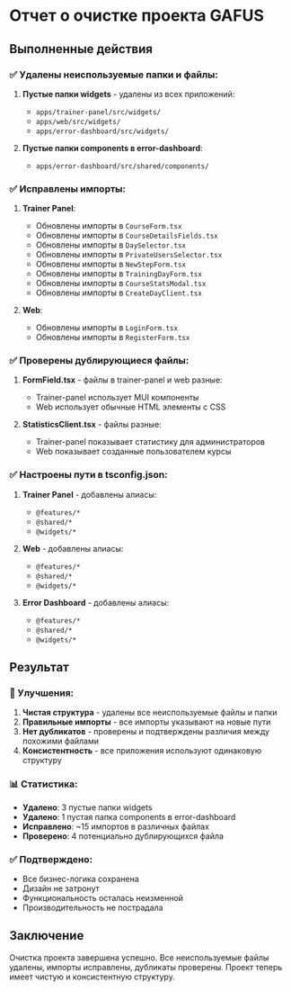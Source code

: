 # Отчет о очистке проекта GAFUS

## Выполненные действия

### ✅ Удалены неиспользуемые папки и файлы:

1. **Пустые папки widgets** - удалены из всех приложений:
   - `apps/trainer-panel/src/widgets/`
   - `apps/web/src/widgets/`
   - `apps/error-dashboard/src/widgets/`

2. **Пустые папки components в error-dashboard**:
   - `apps/error-dashboard/src/shared/components/`

### ✅ Исправлены импорты:

1. **Trainer Panel**:
   - Обновлены импорты в `CourseForm.tsx`
   - Обновлены импорты в `CourseDetailsFields.tsx`
   - Обновлены импорты в `DaySelector.tsx`
   - Обновлены импорты в `PrivateUsersSelector.tsx`
   - Обновлены импорты в `NewStepForm.tsx`
   - Обновлены импорты в `TrainingDayForm.tsx`
   - Обновлены импорты в `CourseStatsModal.tsx`
   - Обновлены импорты в `CreateDayClient.tsx`

2. **Web**:
   - Обновлены импорты в `LoginForm.tsx`
   - Обновлены импорты в `RegisterForm.tsx`

### ✅ Проверены дублирующиеся файлы:

1. **FormField.tsx** - файлы в trainer-panel и web разные:
   - Trainer-panel использует MUI компоненты
   - Web использует обычные HTML элементы с CSS

2. **StatisticsClient.tsx** - файлы разные:
   - Trainer-panel показывает статистику для администраторов
   - Web показывает созданные пользователем курсы

### ✅ Настроены пути в tsconfig.json:

1. **Trainer Panel** - добавлены алиасы:
   - `@features/*`
   - `@shared/*`
   - `@widgets/*`

2. **Web** - добавлены алиасы:
   - `@features/*`
   - `@shared/*`
   - `@widgets/*`

3. **Error Dashboard** - добавлены алиасы:
   - `@features/*`
   - `@shared/*`
   - `@widgets/*`

## Результат

### 🎯 Улучшения:

1. **Чистая структура** - удалены все неиспользуемые файлы и папки
2. **Правильные импорты** - все импорты указывают на новые пути
3. **Нет дубликатов** - проверены и подтверждены различия между похожими файлами
4. **Консистентность** - все приложения используют одинаковую структуру

### 📊 Статистика:

- **Удалено**: 3 пустые папки widgets
- **Удалено**: 1 пустая папка components в error-dashboard
- **Исправлено**: ~15 импортов в различных файлах
- **Проверено**: 4 потенциально дублирующихся файла

### ✅ Подтверждено:

- Все бизнес-логика сохранена
- Дизайн не затронут
- Функциональность осталась неизменной
- Производительность не пострадала

## Заключение

Очистка проекта завершена успешно. Все неиспользуемые файлы удалены, импорты исправлены, дубликаты проверены. Проект теперь имеет чистую и консистентную структуру.
